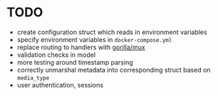 # TODO
- create configuration struct which reads in environment variables
- specify environment variables in `docker-compose.yml`
- replace routing to handlers with [gorilla/mux](https://github.com/gorilla/mux)
- validation checks in model
- more testing around timestamp parsing
- correctly unmarshal metadata into corresponding struct based on `media_type`
- user authentication, sessions
